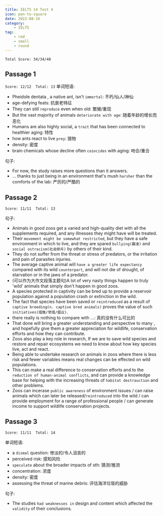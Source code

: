 ```yaml
---
title: IELTS 14 Test 4
icon: pen-to-square
date: 2022-08-16
category:
    - IELTS
tag:
    - red
    - small
    - round
---
```


`Total Score: 34/34/40`

## Passage 1

`Score: 12/12  Total: 13`
单词短语:

- Pheidole dentata , a native ant, isn't `immortal`: 不朽/仙人/神仙
- age-defying feats: 抗衰老特征
- They can still `reproduce` even when old: 繁殖/重现
- But the vast majority of animals `deteriorate with age`: 随着年龄的增长而恶化
- Humans are also highly social, a `trait` that has been connected to healthier aging: 特性
- how ants react to live `prey`: 猎物
- density: 密度
- brain chemicals whose decline often `coincides` with aging: 吻合/重合

句子:

- For now, the study raises more questions than it answers.
- ... thanks to just being in an environment that's mush `harsher` than the comforts of the lab: 严厉的/严酷的

## Passage 2

`Score: 11/11  Total: 13`

句子:

- Animals in good zoos get a varied and high-quality diet with all the supplements required, and any illnesses they might have will be treated.
- Their `movement might be somewhat restricted`, but they have a safe environment in which to live, and they are spared `bullying(霸凌)` and `social ostracism(社会排斥)` by others of their kind.
- They do not suffer from the threat or stress of predators, or the irritation and pain of parasites injuries.
- The average captive animal will `have a greater life expectancy` compared with its wild `counterpart`, and will not die of drought, of starvation or in the jaws of a predator.
- (可以作为大作文段落主题句)A lot of very nasty things happen to truly 'wild' animals that simply don't happen in good zoos.
- A species protected in captivity can be bred up to provide a reservoir population against a population crash or extinction in the wild.
- The fact that species have been saved or `reintroduced` as a result of `captive breeding(n. captive bred animals)` proves the value of such `initiatives(措施/举措/倡议)`.
- there really is nothing to compare with ...: 真的没有什么可比的
- That done will bring a greater understanding and perspective to many , and hopefully give them a greater appreciation for wildlife, conservation efforts and how they can contribute.
- Zoos also play a key role in research, If we are to save wild species and restore and repair ecosystems we need to know about how key species live, act and react.
- Being able to undertake research on animals in zoos where there is less risk and fewer variables means real changes can be effected on wild populations.
- This can make a real difference to conservation efforts and to the `reduction of human-animal conflicts`, and can provide a knowledge base for helping with the increasing threats of `habitat destrauction` and other problems.
- Zoos can incerase `public awareness` of environment issues / can raise animals which can later be released/`reintroduced` into the wild / can provide employment for a range of professional people / can generate income to support wildlife conservation projects.

## Passage 3

`Score: 11/11  Total: 14`

单词短语:

- a `dismal` question: 惨淡的/令人沮丧的
- perceived risk: 感知风险
- `speculate` about the broader impacts of sth: 猜测/推测
- concentration: 浓度
- density: 密度
- assessing the threat of marine debris: 评估海洋垃圾的威胁

句子:

- The studies `had weaknesses in` design and content which affected the `validity` of their conclusions.
